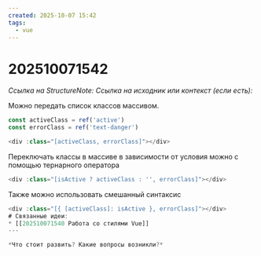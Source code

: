 ```yaml
---
created: 2025-10-07 15:42
tags:
  - vue
---
```

# 202510071542
*Ссылка на StructureNote:*
*Ссылка на исходник или контекст (если есть):* 

Можно передать список классов массивом.
```js
const activeClass = ref('active')
const errorClass = ref('text-danger')

<div :class="[activeClass, errorClass]"></div>
```
Переключать классы в массиве в зависимости от условия можно с помощью тернарного оператора
```js
<div :class="[isActive ? activeClass : '', errorClass]"></div>
```
Также можно использовать смешанный синтаксис
```js
<div :class="[{ [activeClass]: isActive }, errorClass]"></div>
# Связанные идеи:
* [[202510071540 Работа со стилями Vue]]
---

*Что стоит развить? Какие вопросы возникли?*